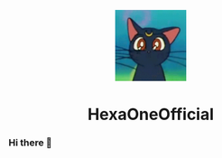 <p align="center">
  <img width="25%" src="logo/custom/cat.png"
</p>
<h1 align="center"><center>HexaOneOfficial</center></h1>

### Hi there 👋
